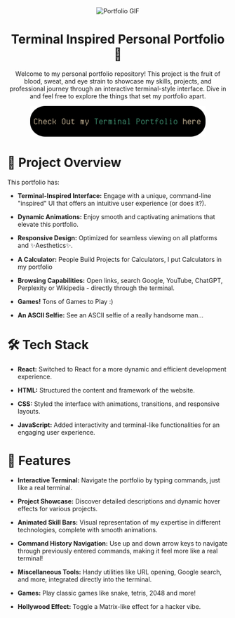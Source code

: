 <div align="center">
  <img src="https://cdn.jsdelivr.net/gh/Kuberwastaken/Kuberwastaken.github.io@main/public/Portfolio-gif.gif" alt="Portfolio GIF">


# Terminal Inspired Personal Portfolio 🌟
Welcome to my personal portfolio repository! This project is the fruit of blood, sweat, and eye strain to showcase my skills, projects, and professional journey through an interactive terminal-style interface. Dive in and feel free to explore the things that set my portfolio apart.

<a href="https://kuberwastaken.github.io/" target="_blank">
  <img src="https://github.com/Kuberwastaken/Kuberwastaken.github.io/blob/main/src/assets/Portfolio-button.png?raw=true" alt="Portfolio Button Image" width="400" height="70">
</a>
</div>


# 📂 Project Overview
This portfolio has:

- **Terminal-Inspired Interface:** Engage with a unique, command-line "inspired" UI that offers an intuitive user experience (or does it?).

- **Dynamic Animations:** Enjoy smooth and captivating animations that elevate this portfolio.

- **Responsive Design:** Optimized for seamless viewing on all platforms and ✨Aesthetics✨.

- **A Calculator:** People Build Projects for Calculators, I put Calculators in my portfolio

- **Browsing Capabilities:** Open links, search Google, YouTube, ChatGPT, Perplexity or Wikipedia - directly through the terminal.

- **Games!** Tons of Games to Play :)

- **An ASCII Selfie:** See an ASCII selfie of a really handsome man...

# 🛠️ Tech Stack
- **React:** Switched to React for a more dynamic and efficient development experience.

- **HTML:** Structured the content and framework of the website.

- **CSS:** Styled the interface with animations, transitions, and responsive layouts.

- **JavaScript:** Added interactivity and terminal-like functionalities for an engaging user experience.

# 📜 Features
- **Interactive Terminal:** Navigate the portfolio by typing commands, just like a real terminal.

- **Project Showcase:** Discover detailed descriptions and dynamic hover effects for various projects.

- **Animated Skill Bars:** Visual representation of my expertise in different technologies, complete with smooth animations.

- **Command History Navigation:** Use up and down arrow keys to navigate through previously entered commands, making it feel more like a real terminal!

- **Miscellaneous Tools:** Handy utilities like URL opening, Google search, and more, integrated directly into the terminal.

- **Games:** Play classic games like snake, tetris, 2048 and more!

- **Hollywood Effect:** Toggle a Matrix-like effect for a hacker vibe.


